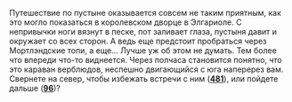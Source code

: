 Путешествие по пустыне оказывается совсем не таким приятным, как это могло показаться в королевском дворце в Элгариоле. С непривычки ноги вязнут в песке, пот заливает глаза, пустыня давит и окружает со всех сторон. А ведь еще предстоит пробраться через Мортлэндские топи, а еще... Лучше уж об этом не думать. Тем более что впереди что-то виднеется. Через полчаса становится понятно, что это караван верблюдов, неспешно двигающийся с юга наперерез вам. Свернете на север, чтобы избежать встречи с ним ([**481**](#n_481)), или пойдете дальше ([**96**](#n_96))?

